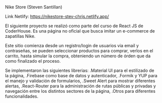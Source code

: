 Nike Store (Steven Santillan)

Link Netlify: https://nikestore-stev-chrjs.netlify.app/

El siguiente proyecto se realizó como parte del curso de React JS de CoderHouse. Es una página no oficial que busca imitar un e-commerce de zapatillas Nike.

Este sitio comienza desde un registro/login de usuarios via email y contraseñas, se pueden seleccionar productos para comprar, verlos en el carrito, hasta simular la compra, obteniendo un número de órden que da como finalizado el proceso.

Se implementaron las siguientes librerias:
.Material UI para el estilizado de la página, 
.Firebase como base de datos y autenticador,
.Formik y YUP para el manejo y validación de formularios,
.Sweet Alert para mostrar diferentes alertas,
.React-Router para la administración de rutas públicas y privadas y navegación entre los distintos sectores de la página,
.Otros para diferentes funcionalidades.




